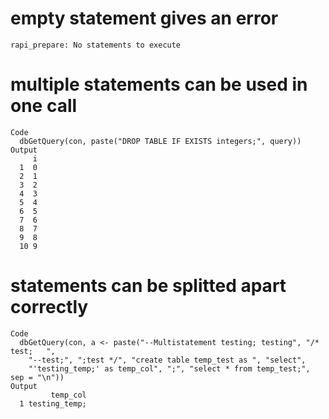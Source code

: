 # empty statement gives an error

    rapi_prepare: No statements to execute

# multiple statements can be used in one call

    Code
      dbGetQuery(con, paste("DROP TABLE IF EXISTS integers;", query))
    Output
         i
      1  0
      2  1
      3  2
      4  3
      5  4
      6  5
      7  6
      8  7
      9  8
      10 9

# statements can be splitted apart correctly

    Code
      dbGetQuery(con, a <- paste("--Multistatement testing; testing", "/*  test;   ",
        "--test;", ";test */", "create table temp_test as ", "select",
        "'testing_temp;' as temp_col", ";", "select * from temp_test;", sep = "\n"))
    Output
             temp_col
      1 testing_temp;

